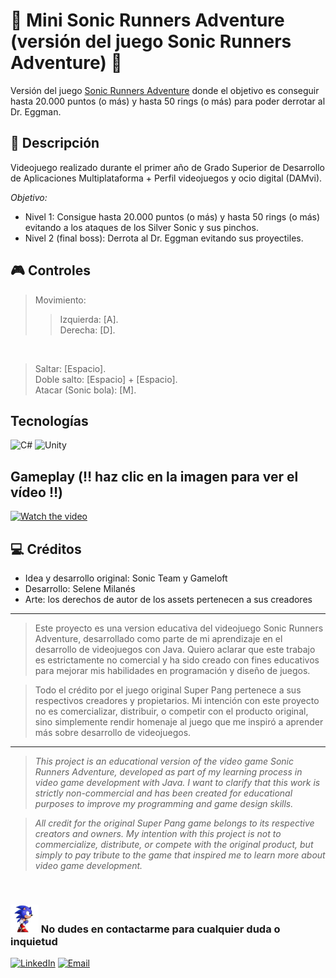 # 👟 Mini Sonic Runners Adventure (versión del juego Sonic Runners Adventure) 👟
Versión del juego [Sonic Runners Adventure](https://es.wikipedia.org/wiki/Sonic_Runners_Adventure) donde el objetivo es conseguir hasta 20.000 puntos (o más) y hasta 50 rings (o más) para poder derrotar al Dr. Eggman.

## 📄 Descripción
Videojuego realizado durante el primer año de Grado Superior de Desarrollo de Aplicaciones Multiplataforma + Perfil videojuegos y ocio digital (DAMvi). 

_Objetivo:_
- Nivel 1: Consigue hasta 20.000 puntos (o más) y hasta 50 rings (o más) evitando a los ataques de los Silver Sonic y sus pinchos.
- Nivel 2 (final boss): Derrota al Dr. Eggman evitando sus proyectiles.

## 🎮 Controles  
> Movimiento:
>> Izquierda: [A]. <br> </b> Derecha: [D].
<br>

> Saltar: [Espacio]. <br>
> Doble salto: [Espacio] + [Espacio]. <br>
> Atacar (Sonic bola): [M]. <br>
  
## Tecnologías
![C#](https://img.shields.io/badge/c%23-%23239120.svg?style=for-the-badge&logo=csharp&logoColor=white)
![Unity](https://img.shields.io/badge/unity-%23000000.svg?style=for-the-badge&logo=unity&logoColor=white)

## Gameplay (‼️ haz clic en la imagen para ver el vídeo ‼️)
[![Watch the video](https://img.youtube.com/vi/rw_9Tqsh89M/maxresdefault.jpg)](https://youtu.be/rw_9Tqsh89M)

## 💻 Créditos
- Idea y desarrollo original: Sonic Team y Gameloft
- Desarrollo: Selene Milanés
- Arte: los derechos de autor de los assets pertenecen a sus creadores

---------------------
> Este proyecto es una version educativa del videojuego Sonic Runners Adventure, desarrollado como parte de mi aprendizaje en el desarrollo de videojuegos con Java. Quiero aclarar que este trabajo es estrictamente no comercial y ha sido creado con fines educativos para mejorar mis habilidades en programación y diseño de juegos.

> Todo el crédito por el juego original Super Pang pertenece a sus respectivos creadores y propietarios. Mi intención con este proyecto no es comercializar, distribuir, o competir con el producto original, sino simplemente rendir homenaje al juego que me inspiró a aprender más sobre desarrollo de videojuegos.
---------------------

> <i>This project is an educational version of the video game Sonic Runners Adventure, developed as part of my learning process in video game development with Java. I want to clarify that this work is strictly non-commercial and has been created for educational purposes to improve my programming and game design skills.

> All credit for the original Super Pang game belongs to its respective creators and owners. My intention with this project is not to commercialize, distribute, or compete with the original product, but simply to pay tribute to the game that inspired me to learn more about video game development.</i>

<br>

### <img src="/Assets/Sprites/SonicRunning.gif" alt="Cocodrilo Super Pang" width="45" height="45"> No dudes en contactarme para cualquier duda o inquietud 
<a href="https://www.linkedin.com/in/selene-milanes-rodriguez/"><img alt="LinkedIn" src="https://img.shields.io/badge/Selene Milanés Rodríguez-0077B5?style=for-the-badge&logo=linkedin&logoColor=white"></a>
<a href="mailto:selene.milanes@hotmail.com"> <img alt="Email" src="https://img.shields.io/badge/Microsoft_Outlook-0078D4?style=for-the-badge&logo=microsoft-outlook&logoColor=white"></a>
